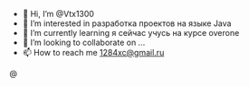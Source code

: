 - 👋 Hi, I’m @Vtx1300
- 👀 I’m interested in  разработка проектов на языке Java
- 🌱 I’m currently learning  я  сейчас учусь  на  курсе  overone
- 💞️ I’m looking to collaborate on ...
- 📫 How to reach me  1284xc@gmail.ru

<!---
Vtx1300/Vtx1300 is a ✨ special ✨ repository because its `README.md` (this file) appears on your GitHub profile.
You can click the Preview link to take a look at your changes.
--->
@
